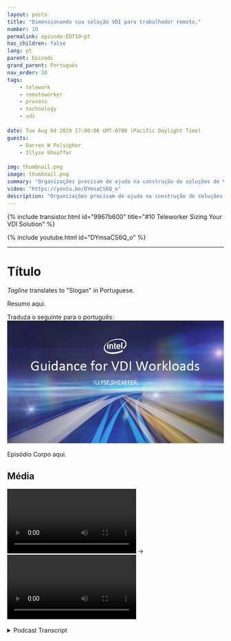 ```yaml
---
layout: posts
title: "Dimensionando sua solução VDI para trabalhador remoto."
number: 10
permalink: episode-EDT10-pt
has_children: false
lang: pt
parent: Episodi
grand_parent: Português
nav_order: 10
tags:
    - telework
    - remoteworker
    - process
    - technology
    - vdi

date: Tue Aug 04 2020 17:00:00 GMT-0700 (Pacific Daylight Time)
guests:
    - Darren W Pulsipher
    - Illyse Sheaffer

img: thumbnail.png
image: thumbnail.png
summary: "Organizações precisam de ajuda na construção de soluções de VDI (Infraestrutura de Desktop Virtual) imediatamente. À medida que os departamentos de TI adicionam licenças de VDI localmente aos seus sistemas atuais, eles precisam estar cientes de que as licenças por si só não resolvem todos os seus problemas."
video: "https://youtu.be/DYmsaCS6Q_o"
description: "Organizações precisam de ajuda na construção de soluções de VDI (Infraestrutura de Desktop Virtual) imediatamente. À medida que os departamentos de TI adicionam licenças de VDI localmente aos seus sistemas atuais, eles precisam estar cientes de que as licenças por si só não resolvem todos os seus problemas."
---
```


<div>
{% include transistor.html id="9967b600" title="#10 Teleworker Sizing Your VDI Solution" %}

{% include youtube.html id="DYmsaCS6Q_o" %}
</div>

---

# Título

*Tagline* translates to "Slogan" in Portuguese.

Resumo aqui.

Traduza o seguinte para o português: ![imagem do episódio](./thumbnail.png)

Episódio Corpo aqui.

## Média

<video src='url'></video> -> <video src='url'></video>



<details>
<summary> Podcast Transcript </summary>

<p></p>

</details>
